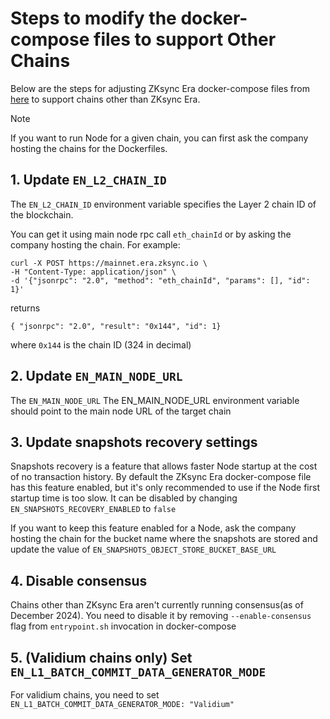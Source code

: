 # Steps to modify the docker-compose files to support Other Chains

Below are the steps for adjusting ZKsync Era docker-compose files from [here](00_quick_start.md) to support chains other
than ZKsync Era.

> [!NOTE]
>
> If you want to run Node for a given chain, you can first ask the company hosting the chains for the Dockerfiles.

## 1. Update `EN_L2_CHAIN_ID`

The `EN_L2_CHAIN_ID` environment variable specifies the Layer 2 chain ID of the blockchain.

You can get it using main node rpc call `eth_chainId` or by asking the company hosting the chain. For example:
```
curl -X POST https://mainnet.era.zksync.io \
-H "Content-Type: application/json" \
-d '{"jsonrpc": "2.0", "method": "eth_chainId", "params": [], "id": 1}'
```
returns
```
{ "jsonrpc": "2.0", "result": "0x144", "id": 1}
```
where `0x144` is the chain ID (324 in decimal)

## 2. Update `EN_MAIN_NODE_URL`

The `EN_MAIN_NODE_URL` The EN_MAIN_NODE_URL environment variable should point to the main node URL of the target chain

## 3. Update snapshots recovery settings

Snapshots recovery is a feature that allows faster Node startup at the cost of no transaction history. By default the
ZKsync Era docker-compose file has this feature enabled, but it's only recommended to use if the Node first startup time
is too slow. It can be disabled by changing `EN_SNAPSHOTS_RECOVERY_ENABLED` to `false`

If you want to keep this feature enabled for a Node, ask the company hosting the chain for the bucket name where the snapshots
are stored and update the value of `EN_SNAPSHOTS_OBJECT_STORE_BUCKET_BASE_URL`


## 4. Disable consensus

Chains other than ZKsync Era aren't currently running consensus(as of December 2024). You need to disable it by removing
`--enable-consensus` flag from `entrypoint.sh` invocation in docker-compose

## 5. (Validium chains only) Set `EN_L1_BATCH_COMMIT_DATA_GENERATOR_MODE`

For validium chains, you need to set `EN_L1_BATCH_COMMIT_DATA_GENERATOR_MODE: "Validium"`
